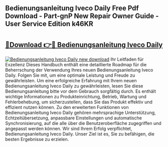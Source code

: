 ## Bedienungsanleitung Iveco Daily Free Pdf Download - Part-gnP New Repair Owner Guide - User Service Edition k46KR

# <h2><a href="http://df2wus.blite.top/?on=Bedienungsanleitung+Iveco+Daily">🔗Download 👉🔴 Bedienungsanleitung Iveco Daily</a></h2>

[![Bedienungsanleitung Iveco Daily new download](https://i.imgur.com/lujVjoI.png)](http://df2wus.blite.top/?on=Bedienungsanleitung+Iveco+Daily)
Ihr Leitfaden für Exzellenz Dieses Handbuch enthält eine detaillierte Roadmap für die Beherrschung der Verwendung Ihres neuen Bedienungsanleitung Iveco Daily. Folgen Sie mit, um eine optimale Leistung und Freude zu gewährleisten. Um eine erfolgreiche Erfahrung mit Ihrem neuen Bedienungsanleitung Iveco Daily zu gewährleisten, lesen Sie diese Bedienungsanleitung bitte vor dem Gebrauch sorgfältig durch. Es enthält wichtige Informationen zu Produkteinrichtung, Betrieb, Wartung und Fehlerbehebung, um sicherzustellen, dass Sie das Produkt effektiv und effizient nutzen können. Zu den erweiterten Funktionen von Bedienungsanleitung Iveco Daily gehören mehrsprachige Unterstützung, Echtzeitübersetzung, anpassbare Einstellungen und automatische Synchronisierung, auf die alle über die Benutzeroberfläche zugegriffen und angepasst werden können. Wir sind Ihrem Erfolg verpflichtet, Bedienungsanleitung Iveco Daily. Unser Ziel ist es, Sie zu befähigen, die besten Ergebnisse zu erzielen.
